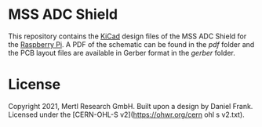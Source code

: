 # MSS ADC Shield

This repository contains the [KiCad](https://www.kicad.org/) design files of the MSS ADC Shield for the [Raspberry Pi](https://www.raspberrypi.org). A PDF of the schematic can be found in the *pdf* folder and the PCB layout files are available in Gerber format in the *gerber* folder.

# License
Copyright 2021, Mertl Research GmbH.
Built upon a design by Daniel Frank.
Licensed under the [CERN-OHL-S v2](https://ohwr.org/cern ohl s v2.txt).
